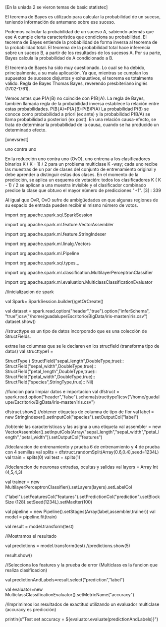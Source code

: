 [En la uniada 2 se vieron temas de basic statistec]

El teorema de Bayes es utilizado para calcular la probabilidad de un suceso, teniendo información de antemano sobre ese suceso.

Podemos calcular la probabilidad de un suceso A, sabiendo además que ese A cumple cierta característica que condiciona su probabilidad.  El teorema de Bayes entiende la probabilidad de forma inversa al teorema de la probabilidad total. El teorema de la probabilidad total hace inferencia sobre un suceso B, a partir de los resultados de los sucesos A. Por su parte, Bayes calcula la probabilidad de A condicionado a B.

El teorema de Bayes ha sido muy cuestionado. Lo cual se ha debido, principalmente, a su mala aplicación. Ya que, mientras se cumplan los supuestos de sucesos disjuntos y exhaustivos, el teorema es totalmente válido.
Regla de Bayes
Thomas Bayes, reverendo presbiteriano inglés (1702-1761).


Vemos  antes que P(A∣B)
no coincide con P(B∣A). La regla de Bayes, también llamada regla de la probabilidad inversa establece la relación entre estas probabilidades. P(B∣A)=P(A∣B)⋅P(B)P(A) La probabilidad P(B) se conoce como probabilidad a priori (ex ante) y la probabilidad P(B/A) se llama probabilidad a posteriori (ex post). En una relación causa-efecto, se trata de determinar la probabilidad de la causa, cuando se ha producido un determinado efecto.

[onevsrest]

uno contra uno

En la reducción uno contra uno (OvO), uno entrena a los clasificadores binarios K ( K - 1) / 2 para un problema multiclase K -way; cada uno recibe las muestras de un par de clases del conjunto de entrenamiento original y debe aprender a distinguir estas dos clases. En el momento de la predicción, se aplica un esquema de votación: todos los clasificadores K ( K - 1) / 2 se aplican a una muestra invisible y el clasificador combinado predice la clase que obtuvo el mayor número de predicciones "+1". [3] : 339

Al igual que OvR, OvO sufre de ambigüedades en que algunas regiones de su espacio de entrada pueden recibir el mismo número de votos.

import org.apache.spark.sql.SparkSession

import org.apache.spark.ml.feature.VectorAssembler

import org.apache.spark.ml.feature.StringIndexer

import org.apache.spark.ml.linalg.Vectors

import org.apache.spark.ml.Pipeline

import org.apache.spark.sql.types._

import org.apache.spark.ml.classification.MultilayerPerceptronClassifier

import org.apache.spark.ml.evaluation.MulticlassClassificationEvaluator

//inicializacion de spark

val Spark= SparkSession.builder()getOrCreate()

val dataset = spark.read.option("header","true").option("inferSchema", "true")csv("/home/guadalupe/Escritorio/BigData/iris-master/iris.csv")
dataset.show()


//structtype es un tipo de datos incorporado que es una colección de StructFields.

 extrae las columnas que se le declaren en los strucfield (transforma tipo de datos)
val structtype1 = 

StructType (
StructField("sepal_length",DoubleType,true)::
StructField("sepal_width",DoubleType,true)::
StructField("petal_length",DoubleType,true)::
StructField("petal_width",DoubleType,true)::
StructField("species",StringType,true):: Nil)

//funcion para limpiar datos e importacion
val dfstruct = spark.read.option("header","false").schema(structtype1)csv("/home/guadalupe/Escritorio/BigData/iris-master/Iris.csv")

dfstruct.show()
//obtener etiquetas de columna de tipo de flor
val label = new StringIndexer().setInputCol("species").setOutputCol("label")

//obtenie las caracteristicas y las asigna a una etiqueta
val assembler = new VectorAssembler().setInputCols(Array("sepal_length","sepal_width","petal_length","petal_width")).setOutputCol("features")

//declaracion de entrenamiento y prueba  6 de entrenamiento y 4 de prueba con 4 semillas
val splits = dfstruct.randomSplit(Array(0.6,0.4),seed=1234L)
val train = splits(0)
val test = splits(1)


//declaracion de neuronas entradas, ocultas y salidas
val layers = Array Int (4,5,4,3)

val trainer = new MultilayerPerceptronClassifier().setLayers(layers).setLabelCol

("label").setFeaturesCol("features").setPredictionCol("prediction").setBlockSize
(128).setSeed(1234L).setMaxIter(100)

val pipeline = new Pipeline().setStages(Array(label,assembler,trainer))
val model = pipeline.fit(train)

val result = model.transform(test)

//Mostramos el resultado

val predictions = model.transform(test)
//predictions.show(5)

result.show()

//Selecciona los features y la prueba de error (Multiclass es la funcion que realiza clasificacion)

val predictionAndLabels=result.select("prediction","label")

val evaluator=new MulticlassClassificationEvaluator().setMetricName("accuracy")

//Imprimimos los resultados de exactitud utilizando un evaluador multiclase (accuracy es predicción)

println(s"Test set accuracy = ${evaluator.evaluate(predictionAndLabels)}")
